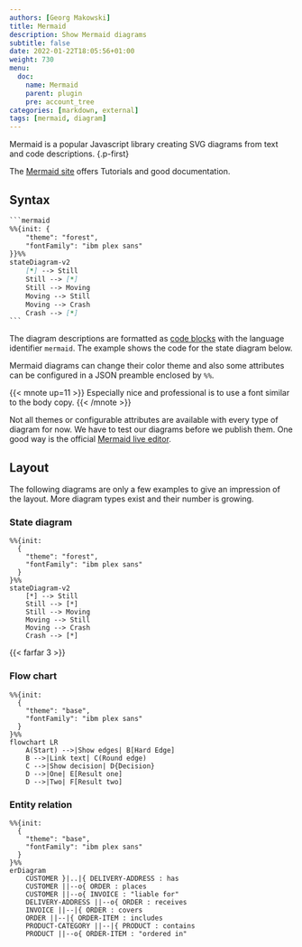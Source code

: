 ```yaml
---
authors: [Georg Makowski]
title: Mermaid
description: Show Mermaid diagrams
subtitle: false
date: 2022-01-22T18:05:56+01:00 
weight: 730
menu:
  doc:
    name: Mermaid
    parent: plugin
    pre: account_tree
categories: [markdown, external]
tags: [mermaid, diagram]
---
```


Mermaid is a popular Javascript library creating SVG diagrams from text and code descriptions.
{.p-first} <!--more-->

The [Mermaid site](https://mermaid.js.org) offers Tutorials and good documentation. 

## Syntax

```md {.left}
‍```mermaid
%%{init: { 
    "theme": "forest",
    "fontFamily": "ibm plex sans" 
}}%%
stateDiagram-v2
    [*] --> Still
    Still --> [*]
    Still --> Moving
    Moving --> Still
    Moving --> Crash
    Crash --> [*]
‍```
```

The diagram descriptions are formatted as [code blocks](doc/basic/code) with the language identifier `mermaid`. The example shows the code for the state diagram below.

Mermaid diagrams can change their color theme and also some attributes can be configured in a JSON preamble enclosed by `%%`.

{{< mnote up=11 >}}
Especially nice and professional is to use a font similar to the body copy.
{{< /mnote >}}

Not all themes or configurable attributes are available with every type of diagram for now. We have to test our diagrams before we publish them. One good way is the official [Mermaid live editor](https://mermaid.live).

## Layout

The following diagrams are only a few examples to give an impression of the layout. More diagram types exist and their number is growing. 

### State diagram
```mermaid {.fig--size-tiny .fig--posh-left}
%%{init:
  { 
    "theme": "forest",
    "fontFamily": "ibm plex sans" 
  }
}%%
stateDiagram-v2
    [*] --> Still
    Still --> [*]
    Still --> Moving
    Moving --> Still
    Moving --> Crash
    Crash --> [*]
```

{{< farfar 3 >}}

### Flow chart

```mermaid {.fig--size-large}
%%{init:
  { 
    "theme": "base",
    "fontFamily": "ibm plex sans" 
  }
}%%
flowchart LR
    A(Start) -->|Show edges| B[Hard Edge]
    B -->|Link text| C(Round edge)
    C -->|Show decision| D{Decision}
    D -->|One| E[Result one]
    D -->|Two| F[Result two]
```

### Entity relation

```mermaid {.fig--size-normal}
%%{init:
  { 
    "theme": "base",
    "fontFamily": "ibm plex sans" 
  }
}%%
erDiagram
    CUSTOMER }|..|{ DELIVERY-ADDRESS : has
    CUSTOMER ||--o{ ORDER : places
    CUSTOMER ||--o{ INVOICE : "liable for"
    DELIVERY-ADDRESS ||--o{ ORDER : receives
    INVOICE ||--|{ ORDER : covers
    ORDER ||--|{ ORDER-ITEM : includes
    PRODUCT-CATEGORY ||--|{ PRODUCT : contains
    PRODUCT ||--o{ ORDER-ITEM : "ordered in"
```
